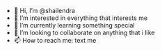 - 👋 Hi, I’m @shailendra
- 👀 I’m interested in everything that interests me
- 🌱 I’m currently learning something special
- 💞️ I’m looking to collaborate on anything that i like
- 📫 How to reach me: text me

<!---
shailendra2002007/shailendra2002007 is a ✨ special ✨ repository because its `README.md` (this file) appears on your GitHub profile.
You can click the Preview link to take a look at your changes.
--->
